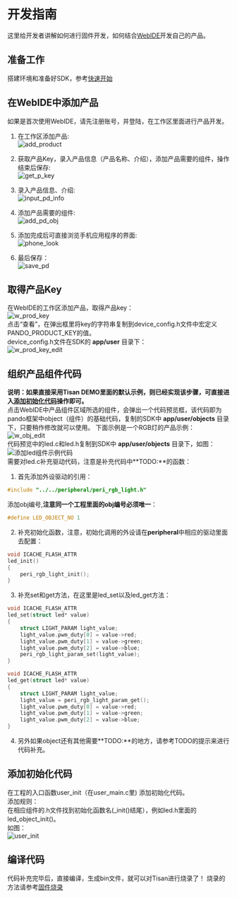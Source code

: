 # 开发指南  

这里给开发者讲解如何进行固件开发，如何结合[WebIDE](http://tisan.pandocloud.com)开发自己的产品。

## 准备工作  
 搭建环境和准备好SDK，参考[快速开始](quick-start.md)  

## 在WebIDE中添加产品  
如果是首次使用WebIDE，请先注册账号，并登陆，在工作区里面进行产品开发。  

1. 在工作区添加产品:  
![add_product](image/w_add_p0.png)

2. 获取产品Key，录入产品信息（产品名称、介绍），添加产品需要的组件，操作结束后保存:  
![get_p_key](image/work_addp1.png)    

3. 录入产品信息、介绍:  
![input_pd_info](image/work_addp2.png)    

4. 添加产品需要的组件:  
![add_pd_obj](image/work_addp3.png)   

5. 添加完成后可直接浏览手机应用程序的界面:   
![phone_look](image/work_addp5.png)   

6. 最后保存：    
![save_pd](image/work_addp7.png)    


## 取得产品Key  
在WebIDE的工作区添加产品，取得产品key：  
![w_prod_key](image/w_prod_key.png)   
点击“查看”，在弹出框里将key的字符串复制到device_config.h文件中宏定义PANDO_PRODUCT_KEY的值。  
device_config.h文件在SDK的 **app/user** 目录下：  
![w_prod_key_edit](image/w_prod_key_edit.png)   
  

## 组织产品组件代码   
**说明：如果直接采用Tisan DEMO里面的默认示例，则已经实现该步骤，可直接进入[添加初始化代码](#添加初始化代码)操作即可。**  
点击WebIDE中产品组件区域所选的组件，会弹出一个代码预览框，该代码即为pando框架中object（组件）的基础代码，复制的SDK中 **app/user/objects** 目录下，只要稍作修改就可以使用。 下面示例是一个RGB灯的产品示例：  
![w_obj_edit](image/w_obj_edit.png)   
代码预览中的led.c和led.h复制到SDK中 **app/user/objects** 目录下，如图：  
![添加led组件示例代码](image/w_objcode_add.png)  
需要对led.c补充驱动代码，注意是补充代码中**TODO:**的函数：  

1. 首先添加外设驱动的引用：    
```c
#include "../../peripheral/peri_rgb_light.h"
``` 
添加obj编号,**注意同一个工程里面的obj编号必须唯一**：  
```c
#define LED_OBJECT_NO 1
```  
2. 补充初始化函数，注意，初始化调用的外设请在**peripheral**中相应的驱动里面去配置：  
```c  
void ICACHE_FLASH_ATTR
led_init()
{
	peri_rgb_light_init();
}
```

3. 补充set和get方法，在这里是led_set以及led_get方法：  
```c  
void ICACHE_FLASH_ATTR
led_set(struct led* value)  
{  
	struct LIGHT_PARAM light_value;  
	light_value.pwm_duty[0] = value->red;  
	light_value.pwm_duty[1] = value->green;  
	light_value.pwm_duty[2] = value->blue;  
	peri_rgb_light_param_set(light_value);  
}  
```  
```c  
void ICACHE_FLASH_ATTR
led_get(struct led* value)
{
	struct LIGHT_PARAM light_value;
	light_value = peri_rgb_light_param_get();
	light_value.pwm_duty[0] = value->red;
	light_value.pwm_duty[1] = value->green;
	light_value.pwm_duty[2] = value->blue;
}
```  
4. 另外如果object还有其他需要**TODO:**的地方，请参考TODO的提示来进行代码补充。  

## 添加初始化代码
在工程的入口函数user_init（在user_main.c里) 添加初始化代码。  
添加规则：  
在相应组件的.h文件找到初始化函数名(_init()结尾），例如led.h里面的led_object_init()。  
如图：  
![user_init](image/user_init.png)  

## 编译代码  
代码补充完毕后，直接编译，生成bin文件，就可以对Tisan进行烧录了！ 烧录的方法请参考[固件烧录](environment.md#如何烧写固件)   




  


